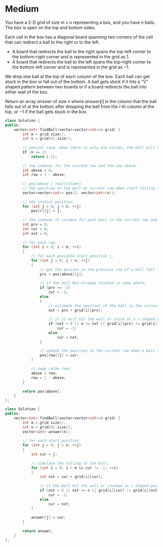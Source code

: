 # Medium

You have a 2-D $grid$ of size $m \times n$ representing a box, and you have $n$ balls. The box is open on the top and bottom sides.

Each cell in the box has a diagonal board spanning two corners of the cell that can redirect a ball to the right or to the left.

- A board that redirects the ball to the right spans the top-left corner to the bottom-right corner and is represented in the grid as $1$.
- A board that redirects the ball to the left spans the top-right corner to the bottom-left corner and is represented in the grid as $-1$.

We drop one ball at the top of each column of the box. Each ball can get stuck in the box or fall out of the bottom. A ball gets stuck if it hits a "V" shaped pattern between two boards or if a board redirects the ball into either wall of the box.

Return an array $answer$ of size $n$ where $answer[i]$ is the column that the ball falls out of at the bottom after dropping the ball from the $i$-th column at the top, or $-1$ if the ball gets stuck in the box.

```cpp
class Solution {
public:
    vector<int> findBall(vector<vector<int>>& grid) {
        int m = grid.size();
        int n = grid[0].size();
        
        // special case, when there is only one column, the ball will stuck nevertheless.
        if (n == 1)
            return {-1};
        
        // two indexes for the current row and the row above.
        int above = 0;
        int row = 1 - above;
        
        // pos[above / row][column]
        // the position of the ball at current row when start falling from each column.
        vector<vector<int>> pos(2, vector<int>(n));
        
        // the initial position
        for (int j = 0; j < n; ++j)
            pos[0][j] = j;
        
        // the indexes of columns for each ball in the current row and the row above.
        int prv = 0;
        int cur = 0;
        int nxt = 0;
        
        // for each row,
        for (int i = 0; i < m; ++i)
        {
            // for each possible start position j.
            for (int j = 0; j < n; ++j)
            {
                // get the positon in the previous row if a ball fall from start position j.
                prv = pos[above][j];
            
                // if the ball has already stucked in some where,
                if (prv == -1)
                    cur = -1;
                else
                {
                    // estimate the position of the ball in the current row.
                    nxt = prv + grid[i][prv];
                    
                    // if it will hit the wall or stuck at a v shaped position,
                    if (nxt < 0 || n <= nxt || grid[i][prv] != grid[i][nxt])
                        cur = -1;
                    else
                        cur = nxt;
                }

                // update the position in the current row when a ball fall from start position j.
                pos[row][j] = cur;
            }
            
            // swap cache rows
            above = row;
            row = 1 - above;
        }
        
        return pos[above];
    }
};
```

```cpp
class Solution {
public:
    vector<int> findBall(vector<vector<int>>& grid) {
        int m = grid.size();
        int n = grid[0].size();
        vector<int> answer(n);
        
        // for each start position, 
        for (int j = 0; j < n; ++j) 
        {
            int cur = j;
            
            // simulate the falling of the ball, 
            for (int i = 0; i < m && cur != -1; ++i) 
            {
                int nxt = cur + grid[i][cur];
                
                // if the ball hit the wall or stucked in v shaped position.
                if (nxt < 0 || nxt >= n || grid[i][cur] != grid[i][nxt])
                    cur = -1;
                else
                    cur = nxt;
            }
            
            answer[j] = cur;
        }
        
        return answer;
    }
};
```
